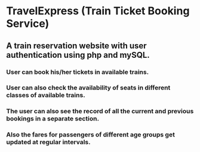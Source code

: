 # TravelExpress (Train Ticket Booking Service)
## A train reservation website with user authentication using php and mySQL.
### User can book his/her tickets in available trains.
### User can also check the availability of seats in different classes of available trains.
### The user can also see the record of all the current and previous bookings in a separate section.
### Also the fares for passengers of different age groups get updated at regular intervals.
